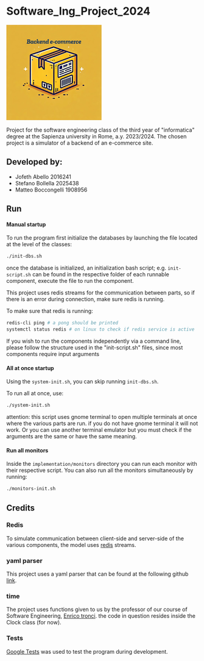 # Software_Ing_Project_2024

![Logo](./backend_logo.png)

Project for the software engineering class of the third year of "informatica" degree at the Sapienza university in Rome, a.y. 2023/2024. 
The chosen project is a simulator of a backend of an e-commerce site.

## Developed by:
- Jofeth Abello 2016241
- Stefano Bollella 2025438
- Matteo Boccongelli 1908956

## Run

#### Manual startup

To run the program first initialize the databases by launching the file located at the level of the classes:
```bash
./init-dbs.sh
```

once the database is initialized, an initialization bash script; e.g. <code>init-script.sh</code> can be found in the respective folder of each runnable component, execute the file to run the component.

This project uses redis streams for the communication between parts, so if there is an error during connection, make sure redis is running.

To make sure that redis is running:
```bash
redis-cli ping # a pong should be printed
systemctl status redis # on linux to check if redis service is active
```

If you wish to run the components independently via a command line, please follow the structure used in the "init-script.sh" files, since most components require input arguments

#### All at once startup
Using the <code>system-init.sh</code>, you can skip running <code>init-dbs.sh</code>.

To run all at once, use: 
```bash
./system-init.sh
```
attention: this script uses gnome terminal to open multiple terminals at once where the various parts are run. if you do not have gnome terminal it will not work. Or you can use another terminal emulator but you must check if the arguments are the same or have the same meaning.

#### Run all monitors
Inside the <code>implementation/monitors</code> directory you can run each monitor with their respective script. You can also run all the monitors simultaneously by running:
```bash
./monitors-init.sh
```

## Credits

### Redis
To simulate communication between client-side and server-side of the various components, the model uses [redis](https://redis.io) streams. 

### yaml parser
This project uses a yaml parser that can be found at the following github [link](https://github.com/jbeder/yaml-cpp).

### time 

The project uses functions given to us by the professor of our course of Software
Engineering, [Enrico tronci](https://corsidilaurea.uniroma1.it/it/users/enricotronciuniroma1it). the code in question resides inside the Clock class (for now). 

### Tests
[Google Tests](https://github.com/google/googletest) was used to test the program during development.


